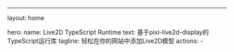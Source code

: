---
layout: home

hero:
  name: Live2D TypeScript Runtime
  text: 基于pixi-live2d-display的TypeScript运行库
  tagline: 轻松在你的网站中添加Live2D模型
  actions:
    -